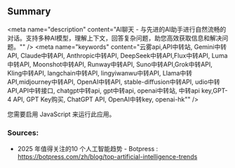 ## Summary
<!DOCTYPE html>
<html lang="zh-CN">

<head>
  <meta charset="utf-8" />
  <link rel="icon" href="/logo.png" />
  <meta name="viewport" content="width=device-width, initial-scale=1" />
  <meta name="theme-color" content="#ffffff" />

  <!-- 基础 SEO 标签 -->
  <meta name="description" content="AI聊天 - 与先进的AI助手进行自然流畅的对话。支持多种AI模型，理解上下文，回答复杂问题，助您高效获取信息和解决问题。"" />
  <meta name="keywords" content="云雾api,API中转站, Gemini中转API, Claude中转API, Anthropic中转API, DeepSeek中转API,Flux中转API, Luma中转API, Moonshot中转API, Runway中转API, Suno中转API,Grok中转API, Kling中转API, langchain中转API, lingyiwanwu中转API, Llama中转API,midjourney中转API, OpenAI中转API, stable-diffusion中转API, udio中转API,API中转接口, chatgpt中转api, gpt中转api, openai中转站, 中转api key,GPT-4 API, GPT Key购买, ChatGPT API, OpenAI中转key, openai-hk"" />
 

  <!-- 预加载关键资源 -->
  <!-- <link rel="preload" href="/css/style.css" as="style" />
  <link rel="preload" href="/css/bootstrap.min.css" as="style" />

  <link rel="stylesheet" href="/css/style.css" />
  <link rel="stylesheet" href="/css/bootstrap.min.css" /> -->

  <title>云雾 API </title>
  <script type="module" crossorigin src="/assets/index-CFnohiV3.js"></script>
  <link rel="modulepreload" crossorigin href="/assets/react-core-BMW7ntQ7.js">
  <link rel="modulepreload" crossorigin href="/assets/semi-ui-Cb8WU48O.js">
  <link rel="modulepreload" crossorigin href="/assets/i18n-C_6diUnk.js">
  <link rel="modulepreload" crossorigin href="/assets/tools-CX5Dh06L.js">
  <link rel="modulepreload" crossorigin href="/assets/react-components-CChx4_P2.js">
  <link rel="stylesheet" crossorigin href="/assets/semi-ui-nO0EJiQg.css">
  <link rel="stylesheet" crossorigin href="/assets/index-Br3us5hW.css">
</head>

<body>
  <noscript>您需要启用 JavaScript 来运行此应用。</noscript>
  <div id="root"></div>
</body>

</html>

 ### Sources:
* 2025 年值得关注的10 个人工智能趋势 - Botpress : https://botpress.com/zh/blog/top-artificial-intelligence-trends